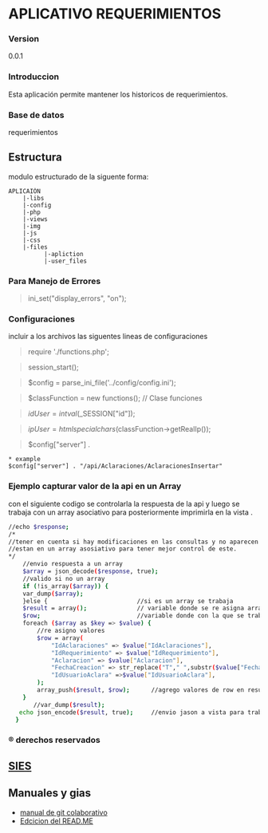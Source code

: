 APLICATIVO REQUERIMIENTOS 
==========
### Version 
0.0.1
### Introduccion
Esta aplicación permite mantener los historicos de requerimientos.
### Base de datos 
requerimientos

Estructura
--------------------
modulo estructurado de la siguente forma:

    APLICAIÓN
        |-libs
        |-config
        |-php
        |-views
        |-img
        |-js
        |-css
        |-files
              |-apliction
              |-user_files

### Para Manejo de Errores
>ini_set("display_errors", "on");
### Configuraciones
incluir a los archivos las siguentes lineas de configuraciones 
>require './functions.php';

>session_start();

>$config = parse_ini_file('../config/config.ini');

>$classFunction = new functions(); // Clase funciones

>$idUser = intval($_SESSION["id"]);

>$ipUser = htmlspecialchars($classFunction->getRealIp());

>$config["server"] .
    
    * example 
    $config["server"] . "/api/Aclaraciones/AclaracionesInsertar"
### Ejemplo capturar valor de la api en un Array 
con el siguiente codigo se controlarla la respuesta de la api y luego se trabaja con un array asociativo para
posteriormente imprimirla en la vista .

```sh
//echo $response;
/*
//tener en cuenta si hay modificaciones en las consultas y no aparecen los datos es porque
//estan en un array asosiativo para tener mejor control de este.
*/
    //envio respuesta a un array 
    $array = json_decode($response, true);
    //valido si no un array
    if (!is_array($array)) {
    var_dump($array);
    }else {                         //si es un array se trabaja 
    $result = array();              // variable donde se re asigna array
    $row;                           //variable donde con la que se trabaja el array 
    foreach ($array as $key => $value) {
        //re asigno valores
        $row = array(
            "IdAclaraciones" => $value["IdAclaraciones"],
            "IdRequerimiento" => $value["IdRequerimiento"],
            "Aclaracion" => $value["Aclaracion"],
            "FechaCreacion" => str_replace("T"," ",substr($value["FechaCreacion"],0,16)), // con str_ireplace remplael valor t que me retona la consulta y substr controlo las cadenas a mostar
            "IdUsuarioAclara" =>$value["IdUsuarioAclara"],
        );
        array_push($result, $row);      //agrego valores de row en result 
    }
       //var_dump($result);
   echo json_encode($result, true);     //envio jason a vista para trabajarlo
  }
```
### ® derechos reservados
[SIES](http://www.siesweb.com/)
--------------------
Manuales y gias 
--------------------
* [manual de git colaborativo](http://www.cristalab.com/tutoriales/como-colaborar-en-un-proyecto-en-github-c112327l/)
* [Edcicion del READ.ME](http://dillinger.io/)